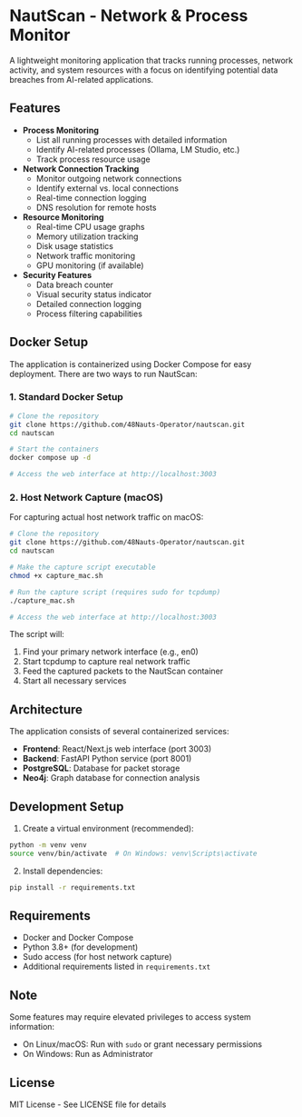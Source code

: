 # NautScan - Network & Process Monitor

A lightweight monitoring application that tracks running processes, network activity, and system resources with a focus on identifying potential data breaches from AI-related applications.

## Features

* **Process Monitoring**  
   * List all running processes with detailed information  
   * Identify AI-related processes (Ollama, LM Studio, etc.)  
   * Track process resource usage
* **Network Connection Tracking**  
   * Monitor outgoing network connections  
   * Identify external vs. local connections  
   * Real-time connection logging  
   * DNS resolution for remote hosts
* **Resource Monitoring**  
   * Real-time CPU usage graphs  
   * Memory utilization tracking  
   * Disk usage statistics  
   * Network traffic monitoring  
   * GPU monitoring (if available)
* **Security Features**  
   * Data breach counter  
   * Visual security status indicator  
   * Detailed connection logging  
   * Process filtering capabilities

## Docker Setup

The application is containerized using Docker Compose for easy deployment. There are two ways to run NautScan:

### 1. Standard Docker Setup

```bash
# Clone the repository
git clone https://github.com/48Nauts-Operator/nautscan.git
cd nautscan

# Start the containers
docker compose up -d

# Access the web interface at http://localhost:3003
```

### 2. Host Network Capture (macOS)

For capturing actual host network traffic on macOS:

```bash
# Clone the repository
git clone https://github.com/48Nauts-Operator/nautscan.git
cd nautscan

# Make the capture script executable
chmod +x capture_mac.sh

# Run the capture script (requires sudo for tcpdump)
./capture_mac.sh

# Access the web interface at http://localhost:3003
```

The script will:
1. Find your primary network interface (e.g., en0)
2. Start tcpdump to capture real network traffic
3. Feed the captured packets to the NautScan container
4. Start all necessary services

## Architecture

The application consists of several containerized services:

- **Frontend**: React/Next.js web interface (port 3003)
- **Backend**: FastAPI Python service (port 8001)
- **PostgreSQL**: Database for packet storage
- **Neo4j**: Graph database for connection analysis

## Development Setup

1. Create a virtual environment (recommended):  
```bash
python -m venv venv  
source venv/bin/activate  # On Windows: venv\Scripts\activate
```

2. Install dependencies:  
```bash
pip install -r requirements.txt
```

## Requirements

* Docker and Docker Compose
* Python 3.8+ (for development)
* Sudo access (for host network capture)
* Additional requirements listed in `requirements.txt`

## Note

Some features may require elevated privileges to access system information:

* On Linux/macOS: Run with `sudo` or grant necessary permissions
* On Windows: Run as Administrator

## License

MIT License - See LICENSE file for details 